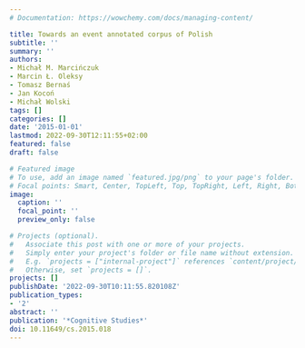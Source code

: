 ```yaml
---
# Documentation: https://wowchemy.com/docs/managing-content/

title: Towards an event annotated corpus of Polish
subtitle: ''
summary: ''
authors:
- Michał M. Marcińczuk
- Marcin Ł. Oleksy
- Tomasz Bernaś
- Jan Kocoń
- Michał Wolski
tags: []
categories: []
date: '2015-01-01'
lastmod: 2022-09-30T12:11:55+02:00
featured: false
draft: false

# Featured image
# To use, add an image named `featured.jpg/png` to your page's folder.
# Focal points: Smart, Center, TopLeft, Top, TopRight, Left, Right, BottomLeft, Bottom, BottomRight.
image:
  caption: ''
  focal_point: ''
  preview_only: false

# Projects (optional).
#   Associate this post with one or more of your projects.
#   Simply enter your project's folder or file name without extension.
#   E.g. `projects = ["internal-project"]` references `content/project/deep-learning/index.md`.
#   Otherwise, set `projects = []`.
projects: []
publishDate: '2022-09-30T10:11:55.820108Z'
publication_types:
- '2'
abstract: ''
publication: '*Cognitive Studies*'
doi: 10.11649/cs.2015.018
---
```

